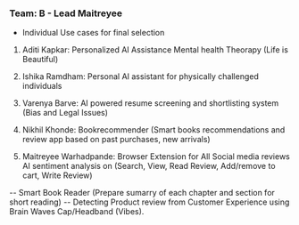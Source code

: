 ### Team: B - Lead Maitreyee
- Individual Use cases for final selection

1. Aditi Kapkar: Personalized AI Assistance Mental health Theorapy (Life is Beautiful)

2. Ishika Ramdham: Personal AI assistant for physically challenged individuals

4. Varenya Barve: AI powered resume screening and shortlisting system (Bias and Legal Issues)

5. Nikhil Khonde: Bookrecommender (Smart books recommendations and review app based on past purchases, new arrivals)

6. Maitreyee Warhadpande: Browser Extension for All Social media reviews AI sentiment analysis on <Product Reviews> (Search, View, Read Review, Add/remove to cart, Write Review)


-- Smart Book Reader (Prepare sumarry of each chapter and section for short reading)
-- Detecting Product review from Customer Experience using Brain Waves Cap/Headband (Vibes).
